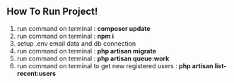 <h2>How To Run Project!</h2>

<ol>
  <li>run command on terminal : <b>composer update</b></li>
  <li>run command on terminal : <b>npm i</b></li>
  <li>setup .env email data and db connection</li>
  <li>run command on terminal : <b>php artisan migrate</b></li>
  <li>run command on terminal : <b>php artisan queue:work</b></li>
  <li>run command on terminal to get new registered users : <b>php artisan list-recent:users</b></li>
</ol> 
